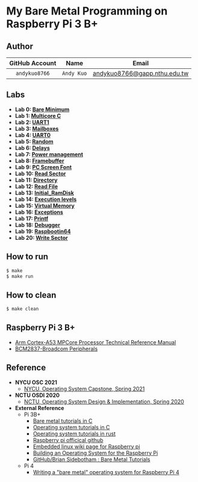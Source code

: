 # My Bare Metal Programming on Raspberry Pi 3 B+

## Author
| GitHub Account | Name | Email |
:---:| :---: | :---:
| `andykuo8766` | `Andy Kuo` | andykuo8766@gapp.nthu.edu.tw |

## Labs

* **Lab 0: [Bare Minimum](https://github.com/andykuo8766/Mini-PiOS/tree/main/Lab00_Bare_Minimum)**
* **Lab 1: [Multicore C](https://github.com/andykuo8766/Mini-PiOS/tree/main/Lab01_Multicore_C)**
* **Lab 2: [UART1](https://github.com/andykuo8766/Mini-PiOS/tree/main/Lab02_UART1)**
* **Lab 3: [Mailboxes](https://github.com/andykuo8766/Mini-PiOS/tree/main/Lab03_Mailboxes)**
* **Lab 4: [UART0](https://github.com/andykuo8766/Mini-PiOS/tree/main/Lab04_UART0)**
* **Lab 5: [Random](https://github.com/andykuo8766/Mini-PiOS/tree/main/Lab05_Random)** 
* **Lab 6: [Delays](https://github.com/andykuo8766/Mini-PiOS/tree/main/Lab06_Delays)** 
* **Lab 7: [Power management](https://github.com/andykuo8766/Mini-PiOS/tree/main/Lab07_Power_Management)** 
* **Lab 8: [Framebuffer](https://github.com/andykuo8766/Mini-PiOS/tree/main/Lab08_Framebuffer)** 
* **Lab 9: [PC Screen Font](https://github.com/andykuo8766/Mini-PiOS/tree/main/Lab09_PC_Screen_Font)** 
* **Lab 10: [Read Sector](https://github.com/andykuo8766/Mini-PiOS/tree/main/Lab10_Read_Sector)** 
* **Lab 11: [Directory](https://github.com/andykuo8766/Mini-PiOS/tree/main/Lab11_Directory)** 
* **Lab 12: [Read File](https://github.com/andykuo8766/Mini-PiOS/tree/main/Lab12_Read_File)** 
* **Lab 13: [Initial_RamDisk](https://github.com/andykuo8766/Mini-PiOS/tree/main/Lab13_Initial_RamDisk)** 
* **Lab 14:  [Execution levels](https://github.com/andykuo8766/Mini-PiOS/tree/main/Lab14_Execution_Levels)** 
* **Lab 15:  [Virtual Memory](https://github.com/andykuo8766/Mini-PiOS/tree/main/Lab15_Virtual_Memory)** 
* **Lab 16:  [Exceptions](https://github.com/andykuo8766/Mini-PiOS/tree/main/Lab16_Exceptions)** 
* **Lab 17:  [Printf]()**
* **Lab 18:  [Debugger](https://github.com/andykuo8766/Mini-PiOS/tree/main/Lab18_Debugger)**
* **Lab 19:  [Raspbootin64]()**
* **Lab 20:  [Write Sector]()**

## How to run
```sh
$ make
$ make run
```

## How to clean
```sh
$ make clean
```

## Raspberry Pi 3 B+
* [Arm Cortex-A53 MPCore Processor Technical Reference Manual](https://documentation-service.arm.com/static/6040c321ee937942ba301626?token=)
* [BCM2837-Broadcom Peripherals](https://cs140e.sergio.bz/docs/BCM2837-ARM-Peripherals.pdf)

## Reference

* **NYCU OSC 2021**
	* [NYCU, Operating System Capstone, Spring 2021](https://grasslab.github.io/NYCU_Operating_System_Capstone/)
* **NCTU OSDI 2020**
	* [NCTU, Operating System Design & Implementation, Spring 2020](https://grasslab.github.io/osdi/en/index.html)
* **External Reference**	
	* Pi 3B+
		* [Bare metal tutorials in C](https://github.com/bztsrc/raspi3-tutorial)
		* [Operating system tutorials in C](https://github.com/s-matyukevich/raspberry-pi-os)
		* [Operating system tutorials in rust](https://github.com/rust-embedded/rust-raspi3-OS-tutorials)
		* [Raspberry pi officical github](https://github.com/raspberrypi/)
		* [Embedded linux wiki page for Raspberry pi](https://elinux.org/RPi_Hub)
		* [Building an Operating System for the Raspberry Pi](https://jsandler18.github.io/)
		* [GitHub/Brian Sidebotham : Bare Metal Tutorials](https://www.valvers.com/)
	* Pi 4	
		* [Writing a "bare metal" operating system for Raspberry Pi 4](https://github.com/isometimes/rpi4-osdev)
